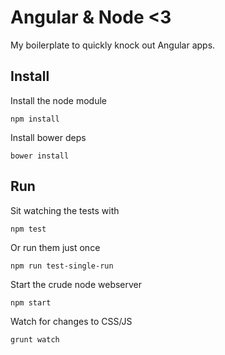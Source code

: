 # Angular & Node <3

My boilerplate to quickly knock out Angular apps.

## Install

Install the node module

`npm install`

Install bower deps

`bower install`

## Run

Sit watching the tests with

`npm test`

Or run them just once

`npm run test-single-run`

Start the crude node webserver

`npm start`

Watch for changes to CSS/JS

`grunt watch`
